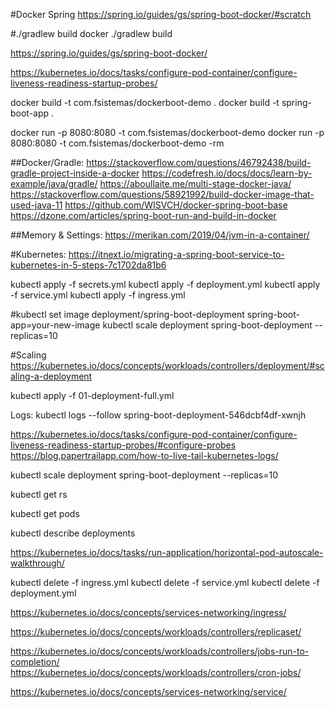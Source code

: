 #Docker Spring
https://spring.io/guides/gs/spring-boot-docker/#scratch

#./gradlew build docker
./gradlew build

https://spring.io/guides/gs/spring-boot-docker/

https://kubernetes.io/docs/tasks/configure-pod-container/configure-liveness-readiness-startup-probes/

docker build -t com.fsistemas/dockerboot-demo .
docker build -t spring-boot-app .

docker run -p 8080:8080 -t com.fsistemas/dockerboot-demo
docker run -p 8080:8080 -t com.fsistemas/dockerboot-demo -rm

##Docker/Gradle:
https://stackoverflow.com/questions/46792438/build-gradle-project-inside-a-docker
https://codefresh.io/docs/docs/learn-by-example/java/gradle/
https://aboullaite.me/multi-stage-docker-java/
https://stackoverflow.com/questions/58921992/build-docker-image-that-used-java-11
https://github.com/WISVCH/docker-spring-boot-base
https://dzone.com/articles/spring-boot-run-and-build-in-docker

##Memory & Settings:
https://merikan.com/2019/04/jvm-in-a-container/


#Kubernetes:
https://itnext.io/migrating-a-spring-boot-service-to-kubernetes-in-5-steps-7c1702da81b6

kubectl apply -f secrets.yml
kubectl apply -f deployment.yml
kubectl apply -f service.yml
kubectl apply -f ingress.yml

#kubectl set image deployment/spring-boot-deployment spring-boot-app=your-new-image
kubectl scale deployment spring-boot-deployment --replicas=10

#Scaling
https://kubernetes.io/docs/concepts/workloads/controllers/deployment/#scaling-a-deployment

kubectl apply -f 01-deployment-full.yml

Logs:
kubectl logs --follow  spring-boot-deployment-546dcbf4df-xwnjh

https://kubernetes.io/docs/tasks/configure-pod-container/configure-liveness-readiness-startup-probes/#configure-probes
https://blog.papertrailapp.com/how-to-live-tail-kubernetes-logs/

kubectl scale deployment spring-boot-deployment --replicas=10

kubectl get rs

kubectl get pods

kubectl describe deployments

https://kubernetes.io/docs/tasks/run-application/horizontal-pod-autoscale-walkthrough/

kubectl delete -f ingress.yml
kubectl delete -f service.yml
kubectl delete -f deployment.yml

https://kubernetes.io/docs/concepts/services-networking/ingress/

https://kubernetes.io/docs/concepts/workloads/controllers/replicaset/

https://kubernetes.io/docs/concepts/workloads/controllers/jobs-run-to-completion/
https://kubernetes.io/docs/concepts/workloads/controllers/cron-jobs/

https://kubernetes.io/docs/concepts/services-networking/service/

